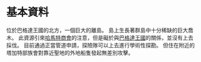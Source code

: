 <!-- TITLE: 拉席特島 -->
<!-- SUBTITLE: 巴格達王國的聖地 -->

# 基本資料
位於巴格達王國的北方，一個巨大的離島。
島上生長著群島中十分稀缺的巨大喬木。
此資源引來[哈馬特商會](/組織/哈馬特商會)的注意，但是礙於與[巴格達王國](/組織/巴格達王國)的關係，並沒有上去採伐。
目前通過正當管道申請，探險隊可以上去進行學術性探勘。
但住在附近的塔加特部族會對靠近聖地的外地船隻發起無差別攻擊。